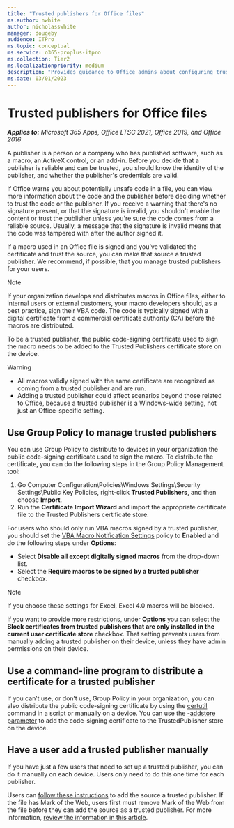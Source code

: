 ```yaml
---
title: "Trusted publishers for Office files"
ms.author: nwhite
author: nicholasswhite
manager: dougeby
audience: ITPro
ms.topic: conceptual
ms.service: o365-proplus-itpro
ms.collection: Tier2
ms.localizationpriority: medium
description: "Provides guidance to Office admins about configuring trusted publishers for Office files."
ms.date: 03/01/2023
---
```


# Trusted publishers for Office files

***Applies to:*** *Microsoft 365 Apps, Office LTSC 2021, Office 2019, and Office 2016*

A publisher is a person or a company who has published software, such as a macro, an ActiveX control, or an add-in. Before you decide that a publisher is reliable and can be trusted, you should know the identity of the publisher, and whether the publisher's credentials are valid.

If Office warns you about potentially unsafe code in a file, you can view more information about the code and the publisher before deciding whether to trust the code or the publisher. If you receive a warning that there's no signature present, or that the signature is invalid, you shouldn't enable the content or trust the publisher unless you're sure the code comes from a reliable source. Usually, a message that the signature is invalid means that the code was tampered with after the author signed it.

If a macro used in an Office file is signed and you’ve validated the certificate and trust the source, you can make that source a trusted publisher. We recommend, if possible, that you manage trusted publishers for your users.

> [!NOTE]
> If your organization develops and distributes macros in Office files, either to internal users or external customers, your macro developers should, as a best practice, sign their VBA code. The code is typically signed with a digital certificate from a commercial certificate authority (CA) before the macros are distributed.

To be a trusted publisher, the public code-signing certificate used to sign the macro needs to be added to the Trusted Publishers certificate store on the device.

> [!WARNING]
> - All macros validly signed with the same certificate are recognized as coming from a trusted publisher and are run.
> - Adding a trusted publisher could affect scenarios beyond those related to Office, because a trusted publisher is a Windows-wide setting, not just an Office-specific setting.

## Use Group Policy to manage trusted publishers

You can use Group Policy to distribute to devices in your organization the public code-signing certificate used to sign the macro. To distribute the certificate, you can do the following steps in the Group Policy Management tool:

1. Go Computer Configuration\Policies\Windows Settings\Security Settings\Public Key Policies, right-click **Trusted Publishers**, and then choose **Import**.
2. Run the **Certificate Import Wizard** and import the appropriate certificate file to the Trusted Publishers certificate store.

For users who should only run VBA macros signed by a trusted publisher, you should set the [VBA Macro Notification Settings](internet-macros-blocked.md#vba-macro-notification-settings) policy to **Enabled** and do the following steps under **Options**:

- Select **Disable all except digitally signed macros** from the drop-down list.
- Select the **Require macros to be signed by a trusted publisher** checkbox.

> [!NOTE]
> If you choose these settings for Excel, Excel 4.0 macros will be blocked.

If you want to provide more restrictions, under **Options** you can select the **Block certificates from trusted publishers that are only installed in the current user certificate store** checkbox. That setting prevents users from manually adding a trusted publisher on their device, unless they have admin permissions on their device.

## Use a command-line program to distribute a certificate for a trusted publisher

If you can’t use, or don’t use, Group Policy in your organization, you can also distribute the public code-signing certificate by using the [certutil](/windows-server/administration/windows-commands/certutil) command in a script or manually on a device. You can use the [-addstore parameter](/windows-server/administration/windows-commands/certutil#-addstore) to add the code-signing certificate to the TrustedPublisher store on the device.

## Have a user add a trusted publisher manually

If you have just a few users that need to set up a trusted publisher, you can do it manually on each device. Users only need to do this one time for each publisher.

Users can [follow these instructions](https://support.microsoft.com/office/87b3d5a3-b68c-4023-87c4-7cc78a44d7ed) to add the source a trusted publisher. If the file has Mark of the Web, users first must remove Mark of the Web from the file before they can add the source as a trusted publisher. For more information, [review the information in this article](https://support.microsoft.com/topic/0952faa0-37e7-4316-b61d-5b5ed6024216).
